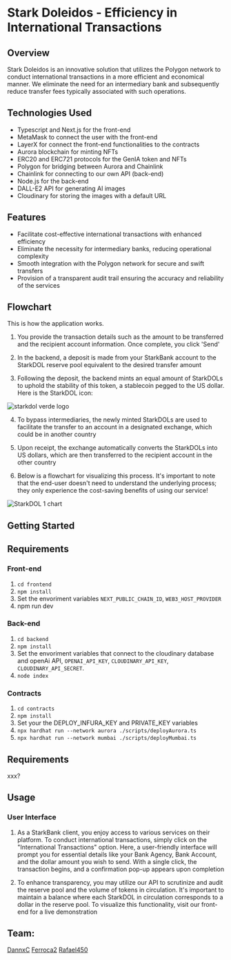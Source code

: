 # Stark Doleidos - Efficiency in International Transactions


## Overview

Stark Doleidos is an innovative solution that utilizes the Polygon network to conduct international transactions in a more efficient and economical manner. We eliminate the need for an intermediary bank and subsequently reduce transfer fees typically associated with such operations.

## Technologies Used
* Typescript and Next.js for the front-end
* MetaMask to connect the user with the front-end
* LayerX for connect the front-end functionalities to the contracts
* Aurora blockchain for minting NFTs
* ERC20 and ERC721 protocols for the GenIA token and NFTs
* Polygon for bridging between Aurora and Chainlink
* Chainlink for connecting to our own API (back-end)
* Node.js for the back-end
* DALL-E2 API for generating AI images
* Cloudinary for storing the images with a default URL

## Features
* Facilitate cost-effective international transactions with enhanced efficiency
* Eliminate the necessity for intermediary banks, reducing operational complexity
* Smooth integration with the Polygon network for secure and swift transfers
* Provision of a transparent audit trail ensuring the accuracy and reliability of the services

## Flowchart
This is how the application works.
1. You provide the transaction details such as the amount to be transferred and the recipient account information. Once complete, you click 'Send'

2. In the backend, a deposit is made from your StarkBank account to the StarkDOL reserve pool equivalent to the desired transfer amount

3. Following the deposit, the backend mints an equal amount of StarkDOLs to uphold the stability of this token, a stablecoin pegged to the US dollar. Here is the StarkDOL icon:

![starkdol verde logo](https://github.com/DannxC/StarkDOL-backend/assets/101767386/d148458f-7c99-45c4-868a-68d02be5860b)


4. To bypass intermediaries, the newly minted StarkDOLs are used to facilitate the transfer to an account in a designated exchange, which could be in another country

5. Upon receipt, the exchange automatically converts the StarkDOLs into US dollars, which are then transferred to the recipient account in the other country

6. Below is a flowchart for visualizing this process. It's important to note that the end-user doesn't need to understand the underlying process; they only experience the cost-saving benefits of using our service!

![StarkDOL 1 chart](https://github.com/DannxC/StarkDOL-backend/assets/101767386/932a8d76-27f1-4a4d-9681-b1741fbb54be)


## Getting Started
## Requirements
### Front-end 
1. `cd frontend`
2. `npm install`
3. Set the envoriment variables `NEXT_PUBLIC_CHAIN_ID`, `WEB3_HOST_PROVIDER`
4. npm run dev
### Back-end 
1. `cd backend`
2. `npm install`
3. Set the envoriment variables that connect to the cloudinary database and openAi API, `OPENAI_API_KEY`, `CLOUDINARY_API_KEY`, `CLOUDINARY_API_SECRET`.
4. `node index`
### Contracts
1. `cd contracts`
2. `npm install`
3. Set your the DEPLOY_INFURA_KEY and PRIVATE_KEY variables
4. `npx hardhat run --network aurora ./scripts/deployAurora.ts`
5. `npx hardhat run --network mumbai ./scripts/deployMumbai.ts`

## Requirements
xxx?

## Usage
### User Interface
1. As a StarkBank client, you enjoy access to various services on their platform. To conduct international transactions, simply click on the "International Transactions" option. Here, a user-friendly interface will prompt you for essential details like your Bank Agency, Bank Account, and the dollar amount you wish to send. With a single click, the transaction begins, and a confirmation pop-up appears upon completion

2. To enhance transparency, you may utilize our API to scrutinize and audit the reserve pool and the volume of tokens in circulation. It's important to maintain a balance where each StarkDOL in circulation corresponds to a dollar in the reserve pool. To visualize this functionality, visit our front-end for a live demonstration


## Team:
[DannxC](https://github.com/DannxC)
[Ferroca2](https://github.com/Ferroca2)
[Rafael450](https://github.com/Rafael450)
